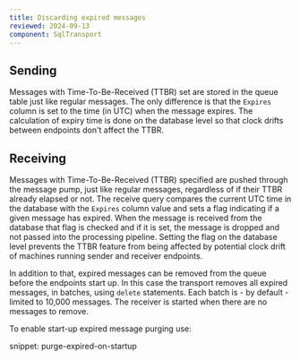 ```yaml
---
title: Discarding expired messages
reviewed: 2024-09-13
component: SqlTransport
---
```


## Sending

Messages with Time-To-Be-Received (TTBR) set are stored in the queue table just like regular messages. The only difference is that the `Expires` column is set to the time (in UTC) when the message expires. The calculation of expiry time is done on the database level so that clock drifts between endpoints don't affect the TTBR.

## Receiving

Messages with Time-To-Be-Received (TTBR) specified are pushed through the message pump, just like regular messages, regardless of if their TTBR already elapsed or not. The receive query compares the current UTC time in the database with the `Expires` column value and sets a flag indicating if a given message has expired. When the message is received from the database that flag is checked and if it is set, the message is dropped and not passed into the processing pipeline. Setting the flag on the database level prevents the TTBR feature from being affected by potential clock drift of machines running sender and receiver endpoints.

In addition to that, expired messages can be removed from the queue before the endpoints start up. In this case the transport removes all expired messages, in batches, using `delete` statements. Each batch is - by default - limited to 10,000 messages. The receiver is started when there are no messages to remove. 

To enable start-up expired message purging use:

snippet: purge-expired-on-startup
